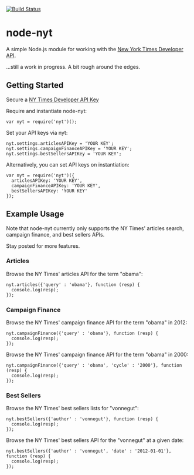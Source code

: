 [![Build Status](https://secure.travis-ci.org/mdb/node-nyt.png)](http://travis-ci.org/mdb/node-nyt)

# node-nyt 

A simple Node.js module for working with the [New York Times Developer API](http://developer.nytimes.com).

...still a work in progress. A bit rough around the edges.

## Getting Started

Secure a [NY Times Developer API Key](http://developer.nytimes.com/apps/register)

Require and instantiate node-nyt:
  
    var nyt = require('nyt')();

Set your API keys via nyt:

    nyt.settings.articlesAPIKey = 'YOUR KEY';
    nyt.settings.campaignFinanceAPIKey = 'YOUR KEY';
    nyt.settings.bestSellersAPIKey = 'YOUR KEY';

Alternatively, you can set API keys on instantiation:

    var nyt = require('nyt')({
      articlesAPIKey: 'YOUR KEY',
      campaignFinanceAPIKey: 'YOUR KEY',
      bestSellersAPIKey: 'YOUR KEY'
    });

## Example Usage

Note that node-nyt currently only supports the NY Times' articles search, campaign finance, and best sellers APIs.

Stay posted for more features.

### Articles

Browse the NY Times' articles API for the term "obama":

    nyt.articles({'query' : 'obama'}, function (resp) {
      console.log(resp);
    });

### Campaign Finance

Browse the NY Times' campaign finance API for the term "obama" in 2012:

    nyt.campaignFinance({'query' : 'obama'}, function (resp) {
      console.log(resp);
    });

Browse the NY Times' campaign finance API for the term "obama" in 2000:

    nyt.campaignFinance({'query' : 'obama', 'cycle' : '2000'}, function (resp) {
      console.log(resp);
    });

### Best Sellers

Browse the NY Times' best sellers lists for "vonnegut":

    nyt.bestSellers({'author' : 'vonnegut'}, function (resp) {
      console.log(resp);
    });

Browse the NY Times' best sellers API for the "vonnegut" at a given date:

    nyt.bestSellers({'author' : 'vonnegut', 'date' : '2012-01-01'}, function (resp) {
      console.log(resp);
    });
